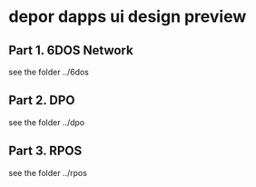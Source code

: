 # depor dapps ui design preview

## Part 1. 6DOS Network

see the folder ../6dos

## Part 2. DPO 

see the folder ../dpo

## Part 3. RPOS

see the folder ../rpos